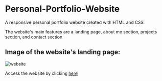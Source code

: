 # Personal-Portfolio-Website
A responsive personal portfolio website created with HTML and CSS.

The website's main features are a landing page, about me section, projects section, and contact section.

## Image of the website's landing page:
![website](https://user-images.githubusercontent.com/82919096/211708127-5f8137bb-cf5b-4656-b0b1-035bc0e289ed.PNG)

Access the website by clicking [here](https://giovannager.github.io/)
